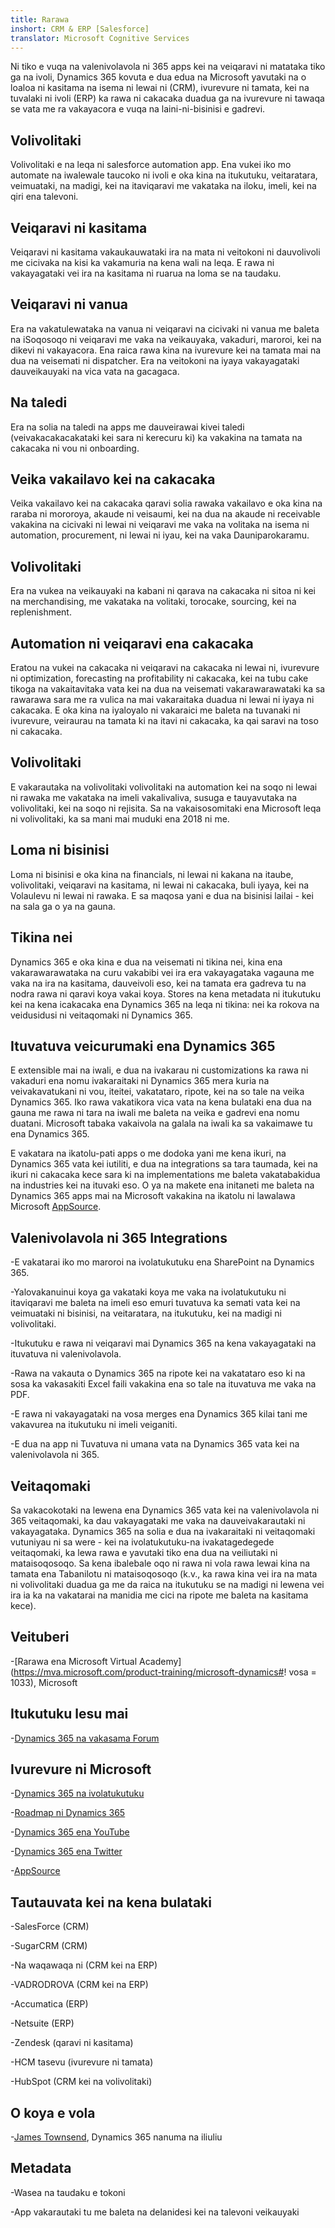 ```yaml
---
title: Rarawa
inshort: CRM & ERP [Salesforce]
translator: Microsoft Cognitive Services
---
```



Ni tiko e vuqa na valenivolavola ni 365 apps kei na veiqaravi ni matataka tiko ga na ivoli, Dynamics 365 kovuta e dua edua na Microsoft yavutaki na o loaloa ni kasitama na isema ni lewai ni (CRM), ivurevure ni tamata, kei na tuvalaki ni ivoli (ERP) ka rawa ni cakacaka duadua ga na ivurevure ni tawaqa se vata me ra vakayacora e vuqa na laini-ni-bisinisi e gadrevi.

Volivolitaki
---------

Volivolitaki e na leqa ni salesforce automation app.  Ena vukei iko mo automate na iwalewale taucoko ni ivoli e oka kina na itukutuku, veitaratara, veimuataki, na madigi, kei na itaviqaravi me vakataka na iloku, imeli, kei na qiri ena talevoni. 

Veiqaravi ni kasitama
---------

Veiqaravi ni kasitama vakaukauwataki ira na mata ni veitokoni ni dauvolivoli me cicivaka na kisi ka vakamuria na kena wali na leqa.  E rawa ni vakayagataki vei ira na kasitama ni ruarua na loma se na taudaku. 

Veiqaravi ni vanua
---------

Era na vakatulewataka na vanua ni veiqaravi na cicivaki ni vanua me baleta na iSoqosoqo ni veiqaravi me vaka na veikauyaka, vakaduri, maroroi, kei na dikevi ni vakayacora.  Ena raica rawa kina na ivurevure kei na tamata mai na dua na veisemati ni dispatcher.  Era na veitokoni na iyaya vakayagataki dauveikauyaki na vica vata na gacagaca. 

Na taledi
---------

Era na solia na taledi na apps me dauveirawai kivei taledi (veivakacakacakataki kei sara ni kerecuru ki) ka vakakina na tamata na cakacaka ni vou ni onboarding. 

Veika vakailavo kei na cakacaka
---------

Veika vakailavo kei na cakacaka qaravi solia rawaka vakailavo e oka kina na raraba ni mororoya, akaude ni veisaumi, kei na dua na akaude ni receivable vakakina na cicivaki ni lewai ni veiqaravi me vaka na volitaka na isema ni automation, procurement, ni lewai ni iyau, kei na vaka Dauniparokaramu. 

Volivolitaki
---------

Era na vukea na veikauyaki na kabani ni qarava na cakacaka ni sitoa ni kei na merchandising, me vakataka na volitaki, torocake, sourcing, kei na replenishment. 

Automation ni veiqaravi ena cakacaka
---------

Eratou na vukei na cakacaka ni veiqaravi na cakacaka ni lewai ni, ivurevure ni optimization, forecasting na profitability ni cakacaka, kei na tubu cake tikoga na vakaitavitaka vata kei na dua na veisemati vakarawarawataki ka sa rawarawa sara me ra vulica na mai vakaraitaka duadua ni lewai ni iyaya ni cakacaka.  E oka kina na iyaloyalo ni vakaraici me baleta na tuvanaki ni ivurevure, veiraurau na tamata ki na itavi ni cakacaka, ka qai saravi na toso ni cakacaka. 

Volivolitaki
---------

E vakarautaka na volivolitaki volivolitaki na automation kei na soqo ni lewai ni rawaka me vakataka na imeli vakalivaliva, susuga e tauyavutaka na volivolitaki, kei na soqo ni rejisita. Sa na vakaisosomitaki ena Microsoft leqa ni volivolitaki, ka sa mani mai muduki ena 2018 ni me.

Loma ni bisinisi
---------

Loma ni bisinisi e oka kina na financials, ni lewai ni kakana na itaube, volivolitaki, veiqaravi na kasitama, ni lewai ni cakacaka, buli iyaya, kei na Volaulevu ni lewai ni rawaka. E sa maqosa yani e dua na bisinisi lailai - kei na sala ga o ya na gauna.

Tikina nei
---------

Dynamics 365 e oka kina e dua na veisemati ni tikina nei, kina ena vakarawarawataka na curu vakabibi vei ira era vakayagataka vagauna me vaka na ira na kasitama, dauveivoli eso, kei na tamata era gadreva tu na nodra rawa ni qaravi koya vakai koya.  Stores na kena metadata ni itukutuku kei na kena icakacaka ena Dynamics 365 na leqa ni tikina: nei ka rokova na veidusidusi ni veitaqomaki ni Dynamics 365. 

Ituvatuva veicurumaki ena Dynamics 365
---------

E extensible mai na iwali, e dua na ivakarau ni customizations ka rawa ni vakaduri ena nomu ivakaraitaki ni Dynamics 365 mera kuria na veivakavatukani ni vou, iteitei, vakatataro, ripote, kei na so tale na veika Dynamics 365.  Iko rawa vakatikora vica vata na kena bulataki ena dua na gauna me rawa ni tara na iwali me baleta na veika e gadrevi ena nomu duatani. Microsoft tabaka vakaivola na galala na iwali ka sa vakaimawe tu ena Dynamics 365. 

E vakatara na ikatolu-pati apps o me dodoka yani me kena ikuri, na Dynamics 365 vata kei iutiliti, e dua na integrations sa tara taumada, kei na ikuri ni cakacaka kece sara ki na implementations me baleta vakatabakidua na industries kei na ituvaki eso. O ya na makete ena initaneti me baleta na Dynamics 365 apps mai na Microsoft vakakina na ikatolu ni lawalawa Microsoft [AppSource](https://appsource.microsoft.com/en-US/). 


Valenivolavola ni 365 Integrations
---------

-E vakatarai iko mo maroroi na ivolatukutuku ena SharePoint na Dynamics 365.

-Yalovakanuinui koya ga vakataki koya me vaka na ivolatukutuku ni itaviqaravi me baleta na imeli eso emuri tuvatuva ka semati vata kei na veimuataki ni bisinisi, na veitaratara, na itukutuku, kei na madigi ni volivolitaki. 

-Itukutuku e rawa ni veiqaravi mai Dynamics 365 na kena vakayagataki na ituvatuva ni valenivolavola. 

-Rawa na vakauta o Dynamics 365 na ripote kei na vakatataro eso ki na sosa ka vakasakiti Excel faili vakakina ena so tale na ituvatuva me vaka na PDF. 

-E rawa ni vakayagataki na vosa merges ena Dynamics 365 kilai tani me vakavurea na itukutuku ni imeli veiganiti. 

-E dua na app ni Tuvatuva ni umana vata na Dynamics 365 vata kei na valenivolavola ni 365. 


Veitaqomaki
---------

Sa vakacokotaki na lewena ena Dynamics 365 vata kei na valenivolavola ni 365 veitaqomaki, ka dau vakayagataki me vaka na dauveivakarautaki ni vakayagataka.  Dynamics 365 na solia e dua na ivakaraitaki ni veitaqomaki vutuniyau ni sa were - kei na ivolatukutuku-na ivakatagedegede veitaqomaki, ka lewa rawa e yavutaki tiko ena dua na veiliutaki ni mataisoqosoqo.  Sa kena ibalebale oqo ni rawa ni vola rawa lewai kina na tamata ena Tabanilotu ni mataisoqosoqo (k.v., ka rawa kina vei ira na mata ni volivolitaki duadua ga me da raica na itukutuku se na madigi ni lewena vei ira ia ka na vakatarai na manidia me cici na ripote me baleta na kasitama kece).

Veituberi
---------

-[Rarawa ena Microsoft Virtual Academy](https://mva.microsoft.com/product-training/microsoft-dynamics#! vosa = 1033), Microsoft

Itukutuku lesu mai
---------

-[Dynamics 365 na vakasama Forum](https://experience.dynamics.com/ideas/list/?forum=1c8854a6-5cdf-4681-bba8-4b6b806fcf7d)

Ivurevure ni Microsoft
---------

-[Dynamics 365 na ivolatukutuku](https://docs.microsoft.com/en-us/dynamics365/)

-[Roadmap ni Dynamics 365](https://dynamics.microsoft.com/en-us/release/spring-2018-release/#release-notes)

-[Dynamics 365 ena YouTube](https://www.youtube.com/channel/UCJGCg4rB3QSs8y_1FquelBQ)

-[Dynamics 365 ena Twitter](https://twitter.com/MSFTDynamics365)

-[AppSource](https://appsource.microsoft.com/en-US/)

Tautauvata kei na kena bulataki
--------------------

-SalesForce (CRM)

-SugarCRM (CRM)

-Na waqawaqa ni (CRM kei na ERP)

-VADRODROVA (CRM kei na ERP)

-Accumatica (ERP)

-Netsuite (ERP)

-Zendesk (qaravi ni kasitama)

-HCM tasevu (ivurevure ni tamata)

-HubSpot (CRM kei na volivolitaki)

O koya e vola
---------

-[James Townsend](https://twitter.com/jamestownsend), Dynamics 365 nanuma na iliuliu

Metadata
--------

-Wasea na taudaku e tokoni

-App vakarautaki tu me baleta na delanidesi kei na talevoni veikauyaki


